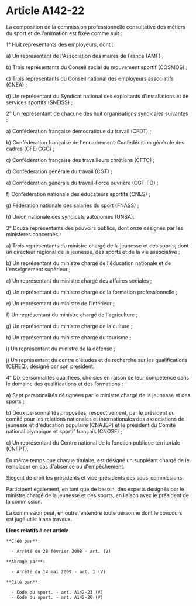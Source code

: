 # Article A142-22

La composition de la commission professionnelle consultative des métiers du sport et de l'animation est fixée comme suit :

1° Huit représentants des employeurs, dont :

a) Un représentant de l'Association des maires de France (AMF) ;

b) Trois représentants du Conseil social du mouvement sportif (COSMOS) ;

c) Trois représentants du Conseil national des employeurs associatifs (CNEA) ;

d) Un représentant du Syndicat national des exploitants d'installations et de services sportifs (SNEISS) ;

2° Un représentant de chacune des huit organisations syndicales suivantes :

a) Confédération française démocratique du travail (CFDT) ;

b) Confédération française de l'encadrement-Confédération générale des cadres (CFE-CGC) ;

c) Confédération française des travailleurs chrétiens (CFTC) ;

d) Confédération générale du travail (CGT) ;

e) Confédération générale du travail-Force ouvrière (CGT-FO) ;

f) Confédération nationale des éducateurs sportifs (CNES) ;

g) Fédération nationale des salariés du sport (FNASS) ;

h) Union nationale des syndicats autonomes (UNSA).

3° Douze représentants des pouvoirs publics, dont onze désignés par les ministères concernés :

a) Trois représentants du ministre chargé de la jeunesse et des sports, dont un directeur régional de la jeunesse, des sports
et de la vie associative ;

b) Un représentant du ministre chargé de l'éducation nationale et de l'enseignement supérieur ;

c) Un représentant du ministre chargé des affaires sociales ;

d) Un représentant du ministre chargé de la formation professionnelle ;

e) Un représentant du ministre de l'intérieur ;

f) Un représentant du ministre chargé de l'agriculture ;

g) Un représentant du ministre chargé de la culture ;

h) Un représentant du ministre chargé du tourisme ;

i) Un représentant du ministre de la défense ;

j) Un représentant du centre d'études et de recherche sur les qualifications (CEREQ), désigné par son président.

4° Dix personnalités qualifiées, choisies en raison de leur compétence dans le domaine des qualifications et des formations :

a) Sept personnalités désignées par le ministre chargé de la jeunesse et des sports ;

b) Deux personnalités proposées, respectivement, par le président du comité pour les relations nationales et internationales
des associations de jeunesse et d'éducation populaire (CNAJEP) et le président du Comité national olympique et sportif
français (CNOSF) ;

c) Un représentant du Centre national de la fonction publique territoriale (CNFPT).

En même temps que chaque titulaire, est désigné un suppléant chargé de le remplacer en cas d'absence ou d'empêchement.

Siègent de droit les présidents et vice-présidents des sous-commissions.

Participent également, en tant que de besoin, des experts désignés par le ministre chargé de la jeunesse et des sports, en
liaison avec le président de la commission.

La commission peut, en outre, entendre toute personne dont le concours est jugé utile à ses travaux.

**Liens relatifs à cet article**

	**Créé par**:

	  - Arrêté du 28 février 2008 - art. (V)

	**Abrogé par**:

	  - Arrêté du 14 mai 2009 - art. 1 (V)

	**Cité par**:

	  - Code du sport. - art. A142-23 (V)
	  - Code du sport. - art. A142-26 (V)
